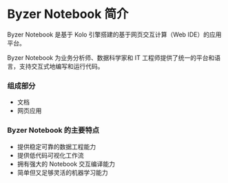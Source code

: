 # Byzer Notebook 简介

Byzer Notebook 是基于 Kolo 引擎搭建的基于网页交互计算（Web IDE）的应用平台。

Byzer Notebook 为业务分析师、数据科学家和 IT 工程师提供了统一的平台和语言，支持交互式地编写和运行代码。



### 组成部分

* 文档
* 网页应用

### Byzer Notebook 的主要特点

- 提供稳定可靠的数据工程能力
- 提供低代码可视化工作流
- 拥有强大的 Notebook 交互编译能力
- 简单但又足够灵活的机器学习能力